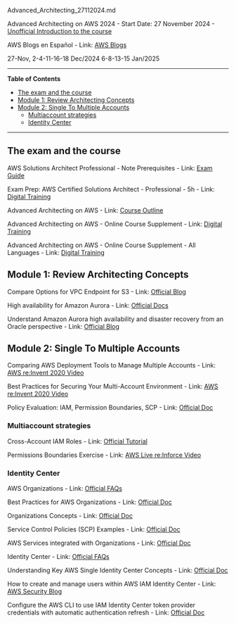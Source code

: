 Advanced_Architecting_27112024.md


Advanced Architecting on AWS 2024 - Start Date: 27 November 2024 - [Unofficial Introduction to the course](./00-Personal_Taughts_28042024.pdf)

AWS Blogs en Español - Link: [AWS Blogs](https://aws.amazon.com/es/blogs/aws-spanish/)

27-Nov, 2-4-11-16-18 Dec/2024
6-8-13-15 Jan/2025

---

**Table of Contents**
- [The exam and the course](#the-exam-and-the-course)
- [Module 1: Review Architecting Concepts](#module-1-review-architecting-concepts)
- [Module 2: Single To Multiple Accounts](#module-2-single-to-multiple-accounts)
  - [Multiaccount strategies](#multiaccount-strategies)
  - [Identity Center](#identity-center)

---

## The exam and the course

AWS Solutions Architect Professional - Note Prerequisites - Link: [Exam Guide](https://d1.awsstatic.com/training-and-certification/docs-sa-pro/AWS-Certified-Solutions-Architect-Professional_Exam-Guide.pdf)

Exam Prep: AWS Certified Solutions Architect - Professional - 5h - Link: [Digital Training](https://explore.skillbuilder.aws/learn/course/external/view/elearning/14951/exam-prep-aws-certified-solutions-architect-professional-sap-c02)

Advanced Architecting on AWS - Link: [Course Outline](https://d1.awsstatic.com/training-and-certification/classroom-training/advanced-architecting-on-aws.pdf)

Advanced Architecting on AWS - Online Course Supplement - Link: [Digital Training](https://explore.skillbuilder.aws/learn/course/8319/play/75962/architecting-on-aws-online-course-supplement)

Advanced Architecting on AWS - Online Course Supplement - All Languages - Link: [Digital Training](https://www.aws.training/Details/eLearning?id=56205)

## Module 1: Review Architecting Concepts

Compare Options for VPC Endpoint for S3 - Link: [Official Blog](https://aws.amazon.com/blogs/architecture/choosing-your-vpc-endpoint-strategy-for-amazon-s3/)


High availability for Amazon Aurora - Link: [Official Docs](https://docs.aws.amazon.com/AmazonRDS/latest/AuroraUserGuide/Concepts.AuroraHighAvailability.html)

Understand Amazon Aurora high availability and disaster recovery from an Oracle perspective - Link: [Official Blog](https://aws.amazon.com/blogs/database/understand-amazon-aurora-high-availability-and-disaster-recovery-from-an-oracle-perspective/)


## Module 2: Single To Multiple Accounts

Comparing AWS Deployment Tools to Manage Multiple Accounts - Link: [AWS re:Invent 2020 Video](https://youtu.be/n_6QTYDavrM)

Best Practices for Securing Your Multi-Account Environment  - Link: [AWS re:Invent 2020 Video](https://youtu.be/ip5sn3z5FNg)

Policy Evaluation: IAM, Permission Boundaries, SCP - Link: [Official Doc](https://docs.aws.amazon.com/IAM/latest/UserGuide/reference_policies_evaluation-logic.html)

### Multiaccount strategies

Cross-Account IAM Roles - Link: [Official Tutorial](https://docs.aws.amazon.com/IAM/latest/UserGuide/tutorial_cross-account-with-roles.html)

Permissions Boundaries Exercise - Link: [AWS Live re:Inforce Video](https://www.youtube.com/watch?v=eVNvjQ0wr84)

### Identity Center

AWS Organizations - Link: [Official FAQs](https://aws.amazon.com/organizations/faqs/)

Best Practices for AWS Organizations - Link: [Official Doc](https://docs.aws.amazon.com/organizations/latest/userguide/orgs_best-practices.html)

Organizations Concepts - Link: [Official Doc](https://docs.aws.amazon.com/organizations/latest/userguide/orgs_getting-started_concepts.html)

Service Control Policies (SCP) Examples - Link: [Official Doc](https://docs.aws.amazon.com/organizations/latest/userguide/orgs_manage_policies_scps_examples.html)

AWS Services integrated with Organizations - Link: [Official Doc](https://docs.aws.amazon.com/organizations/latest/userguide/orgs_integrate_services_list.html)

Identity Center - Link: [Official FAQs](https://aws.amazon.com/iam/identity-center/faqs/)

Understanding Key AWS Single Identity Center Concepts - Link: [Official Doc](https://docs.aws.amazon.com/singlesignon/latest/userguide/understanding-key-concepts.html)

How to create and manage users within AWS IAM Identity Center  - Link: [AWS Security Blog](https://aws.amazon.com/blogs/security/how-to-create-and-manage-users-within-aws-sso/)

Configure the AWS CLI to use IAM Identity Center token provider credentials with automatic authentication refresh  - Link: [Official Doc](https://docs.aws.amazon.com/cli/latest/userguide/sso-configure-profile-token.html)

